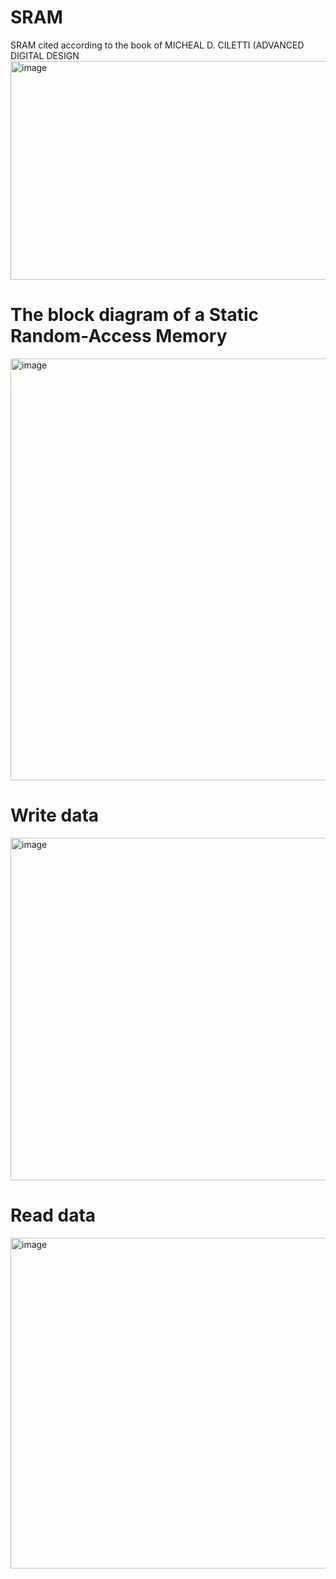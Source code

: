 # SRAM
SRAM cited according to the book of MICHEAL D. CILETTI (ADVANCED DIGITAL DESIGN
<img width="834" height="350" alt="image" src="https://github.com/user-attachments/assets/258ff66f-e4b5-4d42-9a4e-59f5c9bce7f1" />

# The block diagram of a Static Random-Access Memory
<img width="668" height="675" alt="image" src="https://github.com/user-attachments/assets/9917fe55-a920-47f9-95f7-6e40db784f1d" />

# Write data
<img width="1027" height="548" alt="image" src="https://github.com/user-attachments/assets/5426b6a6-9292-414f-b021-b1d88241f19a" />

# Read data
<img width="1082" height="529" alt="image" src="https://github.com/user-attachments/assets/5ac2f160-68fd-444b-b17a-9deae6f773a2" />

